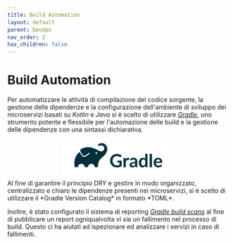 ```yaml
---
title: Build Automation
layout: default
parent: DevOps
nav_order: 2
has_children: false
---
```


# Build Automation

Per automatizzare le attività di compilazione del codice sorgente, la gestione delle dipendenze e la configurazione dell'ambiente di sviluppo dei microservizi basati su *Kotlin* e *Java* si è scelto di utilizzare [*Gradle*](https://gradle.org/), uno strumento potente e flessibile per l'automazione delle build e la gestione delle dipendenze con una sintassi dichiarativa.

<div align="center">
<img id="gradle" src="imgs/gradle.png" alt="Gradle Logo" width="50%">
</div>
Al fine di garantire il principio DRY e gestire in modo organizzato, centralizzato e chiaro le dipendenze presenti nei microservizi, si è scelto di utilizzare il *Gradle Version Catalog* in formato *TOML*.

Inoltre, è stato configurato il sistema di reporting *[Gradle build scans](https://scans.gradle.com/)* al fine di pubblicare un report ogniqualvolta vi sia un fallimento nel processo di build. Questo ci ha aiutati ad ispezionare ed analizzare i servizi in caso di fallimenti.

